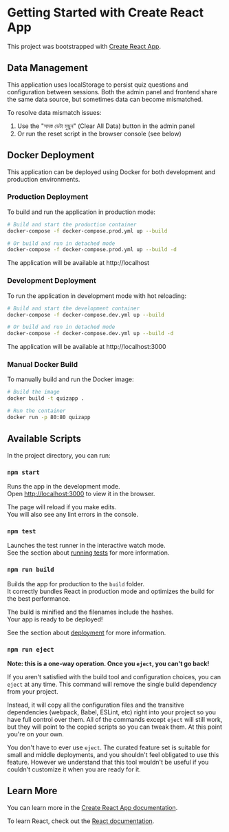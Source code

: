 # Getting Started with Create React App

This project was bootstrapped with [Create React App](https://github.com/facebook/create-react-app).

## Data Management

This application uses localStorage to persist quiz questions and configuration between sessions. Both the admin panel and frontend share the same data source, but sometimes data can become mismatched.

To resolve data mismatch issues:
1. Use the "সমস্ত ডেটা মুছুন" (Clear All Data) button in the admin panel
2. Or run the reset script in the browser console (see below)

## Docker Deployment

This application can be deployed using Docker for both development and production environments.

### Production Deployment

To build and run the application in production mode:

```bash
# Build and start the production container
docker-compose -f docker-compose.prod.yml up --build

# Or build and run in detached mode
docker-compose -f docker-compose.prod.yml up --build -d
```

The application will be available at http://localhost

### Development Deployment

To run the application in development mode with hot reloading:

```bash
# Build and start the development container
docker-compose -f docker-compose.dev.yml up --build

# Or build and run in detached mode
docker-compose -f docker-compose.dev.yml up --build -d
```

The application will be available at http://localhost:3000

### Manual Docker Build

To manually build and run the Docker image:

```bash
# Build the image
docker build -t quizapp .

# Run the container
docker run -p 80:80 quizapp
```

## Available Scripts

In the project directory, you can run:

### `npm start`

Runs the app in the development mode.\
Open [http://localhost:3000](http://localhost:3000) to view it in the browser.

The page will reload if you make edits.\
You will also see any lint errors in the console.

### `npm test`

Launches the test runner in the interactive watch mode.\
See the section about [running tests](https://facebook.github.io/create-react-app/docs/running-tests) for more information.

### `npm run build`

Builds the app for production to the `build` folder.\
It correctly bundles React in production mode and optimizes the build for the best performance.

The build is minified and the filenames include the hashes.\
Your app is ready to be deployed!

See the section about [deployment](https://facebook.github.io/create-react-app/docs/deployment) for more information.

### `npm run eject`

**Note: this is a one-way operation. Once you `eject`, you can't go back!**

If you aren't satisfied with the build tool and configuration choices, you can `eject` at any time. This command will remove the single build dependency from your project.

Instead, it will copy all the configuration files and the transitive dependencies (webpack, Babel, ESLint, etc) right into your project so you have full control over them. All of the commands except `eject` will still work, but they will point to the copied scripts so you can tweak them. At this point you're on your own.

You don't have to ever use `eject`. The curated feature set is suitable for small and middle deployments, and you shouldn't feel obligated to use this feature. However we understand that this tool wouldn't be useful if you couldn't customize it when you are ready for it.

## Learn More

You can learn more in the [Create React App documentation](https://facebook.github.io/create-react-app/docs/getting-started).

To learn React, check out the [React documentation](https://reactjs.org/).
